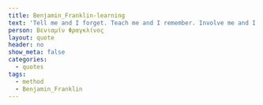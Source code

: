 ```yaml
---
title: Benjamin_Franklin-learning
text: 'Tell me and I forget. Teach me and I remember. Involve me and I learn.'
person: Βενιαμίν Φραγκλίνος
layout: quote
header: no
show_meta: false
categories:
  - quotes
tags:
  - method
  - Benjamin_Franklin
---
```

